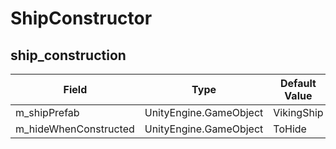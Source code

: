 # ShipConstructor

## ship_construction

|Field|Type|Default Value|
|-----|----|-------------|
|m_shipPrefab|UnityEngine.GameObject|VikingShip|
|m_hideWhenConstructed|UnityEngine.GameObject|ToHide|

